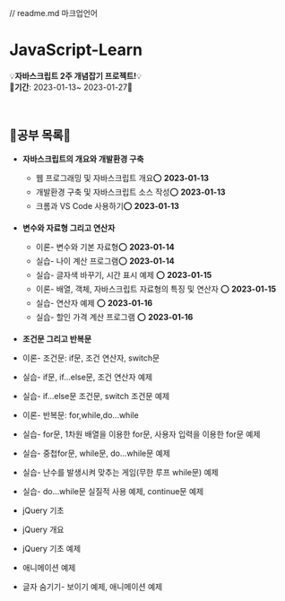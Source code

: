 // readme.md 마크업언어
# JavaScript-Learn
💡<b>자바스크립트 2주 개념잡기 프로젝트!</b>💡  
📕<b>기간</b>: 2023-01-13~ 2023-01-27📕

<br>

## 📖공부 목록📖
 * <b>자바스크립트의 개요와 개발환경 구축</b>
   * 웹 프로그래밍 및 자바스크립트 개요⭕ <b>2023-01-13</b>  
   * 개발환경 구축 및 자바스크립트 소스 작성⭕ <b>2023-01-13</b>    
   * 크롬과 VS Code 사용하기⭕ <b>2023-01-13</b>  
   
 * <b>변수와 자료형 그리고 연산자</b>
   * 이론- 변수와 기본 자료형⭕ <b>2023-01-14</b>  
   * 실습- 나이 계산 프로그램⭕ <b>2023-01-14</b>
   * 실습- 글자색 바꾸기, 시간 표시 예제 ⭕ <b>2023-01-15</b>
   * 이론- 배열, 객체, 자바스크립트 자료형의 특징 및 연산자 ⭕ <b>2023-01-15</b>
   * 실습- 연산자 예제 ⭕ <b>2023-01-16</b>
   * 실습- 할인 가격 계산 프로그램 ⭕ <b>2023-01-16</b>
   
  * <b>조건문 그리고 반복문</b>
   * 이론- 조건문: if문, 조건 연산자, switch문
   * 실습- if문, if...else문, 조건 연산자 예제
   * 실습- if...else문 조건문, switch 조건문 예제
   * 이론- 반복문: for,while,do...while
   * 실습- for문, 1차원 배열을 이용한 for문, 사용자 입력을 이용한 for문 예제
   * 실습- 중첩for문, while문, do...while문 예제
   * 실습- 난수를 발생시켜 맞추는 게임(무한 루프 while문) 예제
   * 실습- do...while문 실질적 사용 예제, continue문 예제
   
  * jQuery 기초
   * jQuery 개요
   * jQuery 기초 예제
   * 애니메이션 예제
   * 글자 숨기기- 보이기 예제, 애니메이션 예제
  
   

